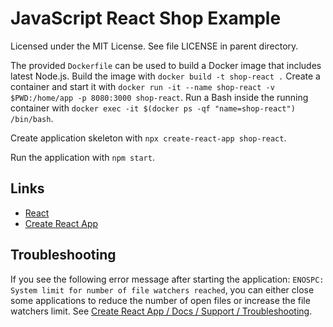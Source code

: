 # JavaScript React Shop Example

Licensed under the MIT License. See file LICENSE in parent directory.

The provided `Dockerfile` can be used to build a Docker image that includes latest Node.js. Build the image with `docker build -t shop-react .` Create a container and start it with `docker run -it --name shop-react -v $PWD:/home/app -p 8080:3000 shop-react`. Run a Bash inside the running container with `docker exec -it $(docker ps -qf "name=shop-react") /bin/bash`.

Create application skeleton with `npx create-react-app shop-react`.

Run the application with `npm start`.

## Links

* [React](https://reactjs.org/ "React")
* [Create React App](https://create-react-app.dev/ "Create React App")

## Troubleshooting

If you see the following error message after starting the application: `ENOSPC: System limit for number of file watchers reached`, you can either close some applications to reduce the number of open files or increase the file watchers limit. See [Create React App / Docs / Support / Troubleshooting](https://create-react-app.dev/docs/troubleshooting#npm-start-fail-due-to-watch-error).
